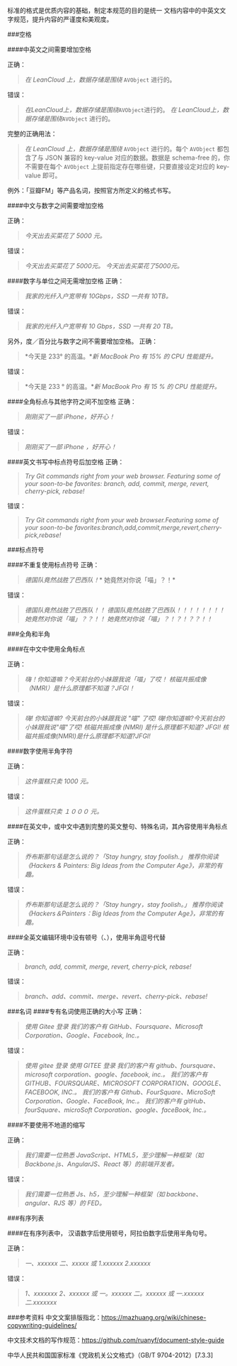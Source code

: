 标准的格式是优质内容的基础，制定本规范的目的是统一 文档内容中的中英文文字规范，提升内容的严谨度和美观度。

###空格

####中英文之间需要增加空格

正确：
>*在 LeanCloud 上，数据存储是围绕* `AVObject` 进行的。

错误：
> *在LeanCloud上，数据存储是围绕*`AVObject`进行的。
> *在 LeanCloud上，数据存储是围绕*`AVObject` 进行的。

完整的正确用法：

>*在 LeanCloud 上，数据存储是围绕* `AVObject` 进行的。每个 `AVObject` 都包含了与 JSON 兼容的 key-value 对应的数据。数据是 schema-free 的，你不需要在每个 `AVObject` 上提前指定存在哪些键，只要直接设定对应的 key-value 即可。

例外：「豆瓣FM」等产品名词，按照官方所定义的格式书写。

####中文与数字之间需要增加空格

正确：
>*今天出去买菜花了 5000 元。*

错误：
>*今天出去买菜花了 5000元。*
>*今天出去买菜花了5000元。*

####数字与单位之间无需增加空格
正确：
>*我家的光纤入户宽带有 10Gbps，SSD 一共有 10TB。*

错误：
>*我家的光纤入户宽带有 10 Gbps，SSD 一共有 20 TB。*

另外，度／百分比与数字之间不需要增加空格。
正确：
>*今天是 233° 的高温。**新 MacBook Pro 有 15% 的 CPU 性能提升。*

错误：
>*今天是 233 ° 的高温。**新 MacBook Pro 有 15 % 的 CPU 性能提升。*

####全角标点与其他字符之间不加空格
正确：
>*刚刚买了一部 iPhone，好开心！*

错误：
>*刚刚买了一部 iPhone ，好开心！*

####英文书写中标点符号后加空格
正确：
>*Try Git commands right from your web browser. Featuring some of your soon-to-be favorites: branch, add, commit, merge, revert, cherry-pick, rebase!*

错误：
>*Try Git commands right from your web browser.Featuring some of your soon-to-be favorites:branch,add,commit,merge,revert,cherry-pick,rebase!*

###标点符号

####不重复使用标点符号
正确：
>*德国队竟然战胜了巴西队！**
>她竟然对你说「喵」？！*

错误：
>*德国队竟然战胜了巴西队！！*
>*德国队竟然战胜了巴西队！！！！！！！！*
>*她竟然对你说「喵」？？！！*
>*她竟然对你说「喵」？！？！？？！！*

###全角和半角

####在中文中使用全角标点

正确：
>*嗨！你知道嘛？今天前台的小妹跟我说「喵」了哎！*
>*核磁共振成像（NMRI）是什么原理都不知道？JFGI！*

错误：
>*嗨! 你知道嘛? 今天前台的小妹跟我说 "喵" 了哎!*
>*嗨!你知道嘛?今天前台的小妹跟我说"喵"了哎!*
>*核磁共振成像 (NMRI) 是什么原理都不知道? JFGI!*
>*核磁共振成像(NMRI)是什么原理都不知道?JFGI!*

####数字使用半角字符

正确：
>*这件蛋糕只卖 1000 元。*

错误：
>*这件蛋糕只卖 １０００ 元。*

####在英文中，或中文中遇到完整的英文整句、特殊名词，其內容使用半角标点

正确：

>*乔布斯那句话是怎么说的？「Stay hungry, stay foolish.」*
>*推荐你阅读《Hackers & Painters: Big Ideas from the Computer Age》，非常的有趣。*

错误：
>*乔布斯那句话是怎么说的？「Stay hungry，stay foolish。」*
>*推荐你阅读《Hackers＆Painters：Big Ideas from the Computer Age》，非常的有趣。*

####全英文编辑环境中没有顿号（、），使用半角逗号代替

正确：
>*branch, add, commit, merge, revert, cherry-pick, rebase!*

错误：
>*branch、add、commit、merge、revert、cherry-pick、rebase!* 

###名词
####专有名词使用正确的大小写
正确：
>*使用 Gitee 登录*
>*我们的客户有 GitHub、Foursquare、Microsoft Corporation、Google、Facebook, Inc.。*

错误：
>*使用 gitee 登录*
>*使用 GITEE 登录*
>*我们的客户有 github、foursquare、microsoft corporation、google、facebook, inc.。*
>*我们的客户有 GITHUB、FOURSQUARE、MICROSOFT CORPORATION、GOOGLE、FACEBOOK, INC.。*
>*我们的客户有 Github、FourSquare、MicroSoft Corporation、Google、FaceBook, Inc.。*
>*我们的客户有 gitHub、fourSquare、microSoft Corporation、google、faceBook, Inc.。*

####不要使用不地道的缩写

正确：
>*我们需要一位熟悉 JavaScript、HTML5，至少理解一种框架（如 Backbone.js、AngularJS、React 等）的前端开发者。*

错误：
>*我们需要一位熟悉 Js、h5，至少理解一种框架（如 backbone、angular、RJS 等）的 FED。*

###有序列表

####在有序列表中， 汉语数字后使用顿号，阿拉伯数字后使用半角句号。

正确：
>*一、xxxxxx*
>*二、xxxxx*
>*或*
>*1.xxxxxx*
>*2.xxxxxx*

错误：
>*1、xxxxxxx*
>*2、xxxxxx*
>*或*
>*一。xxxxxx*
>*二。xxxxxx*
>*或*
>*一.xxxxxx*
>*二.xxxxxxx*


###参考资料
中文文案排版指北：https://mazhuang.org/wiki/chinese-copywriting-guidelines/

中文技术文档的写作规范：https://github.com/ruanyf/document-style-guide

中华人民共和国国家标准《党政机关公文格式》（GB/T 9704-2012）[7.3.3]
